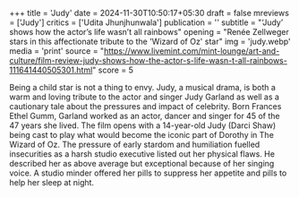 +++
title = 'Judy'
date = 2024-11-30T10:50:17+05:30
draft = false
mreviews = ['Judy']
critics = ['Udita Jhunjhunwala']
publication = ''
subtitle = "‘Judy’ shows how the actor’s life wasn’t all rainbows"
opening = "Renée Zellweger stars in this affectionate tribute to the 'Wizard of Oz' star"
img = 'judy.webp'
media = 'print'
source = "https://www.livemint.com/mint-lounge/art-and-culture/film-review-judy-shows-how-the-actor-s-life-wasn-t-all-rainbows-111641440505301.html"
score = 5

Being a child star is not a thing to envy. Judy, a musical drama, is both a warm and loving tribute to the actor and singer Judy Garland as well as a cautionary tale about the pressures and impact of celebrity. Born Frances Ethel Gumm, Garland worked as an actor, dancer and singer for 45 of the 47 years she lived. The film opens with a 14-year-old Judy (Darci Shaw) being cast to play what would become the iconic part of Dorothy in The Wizard of Oz. The pressure of early stardom and humiliation fuelled insecurities as a harsh studio executive listed out her physical flaws. He described her as above average but exceptional because of her singing voice. A studio minder offered her pills to suppress her appetite and pills to help her sleep at night.
